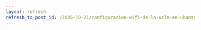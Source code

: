 ```yaml
---
layout: refresh
refresh_to_post_id: /2005-10-21/configuracion-wifi-de-la-uclm-en-ubuntu-5-10.html
---
```


